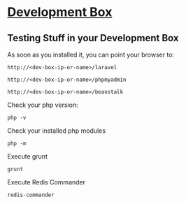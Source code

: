 [Development Box](https://github.com/antonioribeiro/ansible)
============================================================


Testing Stuff in your Development Box
----------------------------------------------------------------------------------

As soon as you installed it, you can point your browser to:

```
http://<dev-box-ip-or-name>/laravel

http://<dev-box-ip-or-name>/phpmyadmin

http://<dev-box-ip-or-name>/beanstalk
```

Check your php version:

```
php -v 
```

Check your installed php modules 

```
php -m
```

Execute grunt

```
grunt
```

Execute Redis Commander

```
redis-commander
```

